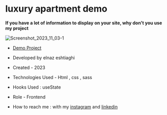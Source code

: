 # luxury apartment demo
**If you have a lot of information to display on your site, why don't you use my project**

![Screenshot_2023_11_03-1](https://github.com/elnaz-eshtiaghi/Luxury-Apartment-demo/assets/146030206/a36628fe-45b2-449f-8f34-be59a04a1598)
- [Demo Project]( https://elnaz-eshtiaghi.github.io/Luxury-Apartment-demo/)

- Developed by elnaz eshtiaghi

- Created - 2023

- Technologies Used - Html , css , sass 

- Hooks Used : useState 

- Role - Frontend

- How to reach me : with my [instagram](https://www.instagram.com/elnaz_eshtiaghi) and [linkedin](https://www.linkedin.com/in/elnaz-eshtiaghi-936832290/)
